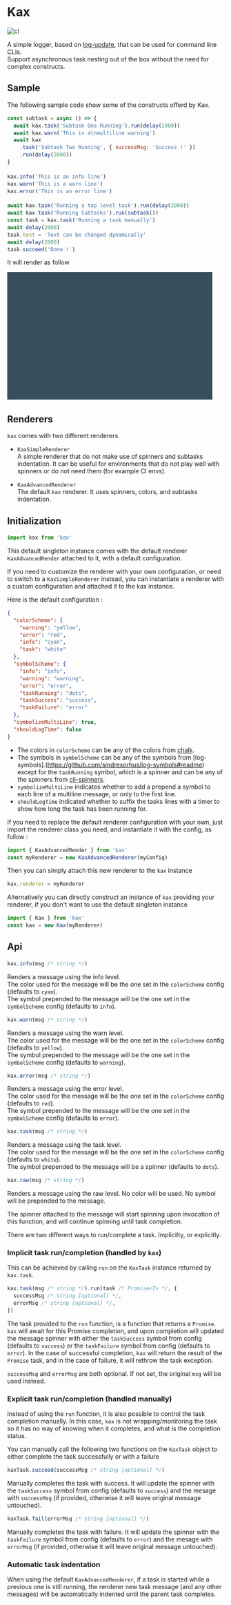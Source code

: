 # Kax

![ci][1]

A simple logger, based on [log-update](https://github.com/sindresorhus/log-update/issues), that can be used for command line CLIs.  
Support asynchronous task nesting out of the box without the need for complex constructs.

## Sample

The following sample code show some of the constructs offerd by Kax.

```js
const subtask = async () => {
  await kax.task('Subtask One Running').run(delay(2000))
  await kax.warn('This is a\nmultiline warning')
  await kax
    .task('Subtask Two Running', { successMsg: 'Success !' })
    .run(delay(2000))
}

kax.info('This is an info line')
kax.warn('This is a warn line')
kax.error('This is an error line')

await kax.task('Running a top level task').run(delay(2000))
await kax.task('Running Subtasks').run(subtask())
const task = kax.task('Running a task manually')
await delay(2000)
task.text = 'Text can be changed dynamically'
await delay(2000)
task.succeed('Done !')
```

It will render as follow

![alt text](media/sample.gif)

## Renderers

`kax` comes with two different renderers

- `KaxSimpleRenderer`  
  A simple renderer that do not make use of spinners and subtasks indentation. It can be useful for environments that do not play well with spinners or do not need them (for example CI envs).

- `KaxAdvancedRenderer`  
  The default `kax` renderer. It uses spinners, colors, and subtasks indentation.

## Initialization

```js
import kax from 'kax'
```

This default singleton instance comes with the default renderer `KaxAdvancedRender` attached to it, with a default configuration.

If you need to customize the renderer with your own configuration, or need to switch to a `KaxSimpleRenderer` instead, you can instantiate a renderer with a custom configuration and attached it to the kax instance.

Here is the default configuration :

```json
{
  "colorScheme": {
    "warning": "yellow",
    "error": "red",
    "info": "cyan",
    "task": "white"
  },
  "symbolScheme": {
    "info": "info",
    "warning": "warning",
    "error": "error",
    "taskRunning": "dots",
    "taskSuccess": "success",
    "taskFailure": "error"
  },
  "symbolizeMultiLine": true,
  "shouldLogTime": false
}
```

- The colors in `colorScheme` can be any of the colors from [chalk](https://www.npmjs.com/package/chalk).
- The symbols in `symbolScheme` can be any of the symbols from [log-symbols].(https://github.com/sindresorhus/log-symbols#readme) except for the `taskRunning` symbol, which is a spinner and can be any of the spinners from [cli-spinners](https://github.com/sindresorhus/cli-spinners#readme).
- `symbolizeMultiLine` indicates whether to add a prepend a symbol to each line of a multiline message, or only to the first line.
- `shouldLogTime` indicated whether to suffix the tasks lines with a timer to show how long the task has been running for.

If you need to replace the default renderer configuration with your own, just import the renderer class you need, and instantiate it with the config, as follow :

```js
import { KaxAdvancedRender } from 'kax'
const myRenderer = new KaxAdvancedRenderer(myConfig)
```

Then you can simply attach this new renderer to the `kax` instance

```js
kax.renderer = myRenderer
```

Alternatively you can directly construct an instance of `kax` providing your renderer, if you don't want to use the default singleton instance

```js
import { Kax } from 'kax'
const kax = new Kax(myRenderer)
```

## Api

```js
kax.info(msg /* string */)
```

Renders a message using the info level.  
The color used for the message will be the one set in the `colorScheme` config (defaults to `cyan`).  
The symbol prepended to the message will be the one set in the `symbolScheme` config (defaults to `info`).

```js
kax.warn(msg /* string */)
```

Renders a message using the warn level.  
The color used for the message will be the one set in the `colorScheme` config (defaults to `yellow`).  
The symbol prepended to the message will be the one set in the `symbolScheme` config (defaults to `warning`).

```js
kax.error(msg /* string */)
```

Renders a message using the error level.  
The color used for the message will be the one set in the `colorScheme` config (defaults to `red`).  
The symbol prepended to the message will be the one set in the `symbolScheme` config (defaults to `error`).

```js
kax.task(msg /* string */)
```

Renders a message using the task level.  
The color used for the message will be the one set in the `colorScheme` config (defaults to `white`).  
The symbol prepended to the message will be a spinner (defaults to `dots`).

```js
kax.raw(msg /* string */)
```

Renders a message using the raw level.
No color will be used.
No symbol will be prepended to the message.

The spinner attached to the message will start spinning upon invocation of this function, and will continue spinning until task completion.

There are two different ways to run/complete a task. Implicilty, or explicitly.

### Implicit task run/completion (handled by `kax`)

This can be achieved by calling `run` on the `KaxTask` instance returned by `kax.task`.

```js
kax.task(msg /* string */).run(task /* Promise<T> */, {
  successMsg /* string [optional] */,
  errorMsg /* string [optional] */,
})
```

The task provided to the `run` function, is a function that returns a `Promise`.  
`kax` will await for this Promise completion, and upon completion will updated the message spinner with either the `taskSuccess` symbol from config (defaults to `success`) or the `taskFailure` symbol from config (defaults to `error`). In the case of successful completion, `kax` will return the result of the `Promise` task, and in the case of failure, it will rethrow the task exception.

`successMsg` and `errorMsg` are both optional. If not set, the original `msg` will be used instead.

### Explicit task run/completion (handled manually)

Instead of using the `run` function, it is also possible to control the task completion manually. In this case, `kax` is not wrapping/monitoring the task so it has no way of knowing when it completes, and what is the completion status.

You can manually call the following two functions on the `KaxTask` object to either complete the task successfully or with a failure

```js
kaxTask.succeed(successMsg /* string [optional] */)
```

Manually completes the task with success. It will update the spinner with the `taskSuccess` symbol from config (defaults to `success`) and the mesage with `successMsg` (if provided, otherwise it will leave original message untouched).

```js
kaxTask.fail(errorMsg /* string [optional] */)
```

Manually completes the task with failure. It will update the spinner with the `taskFailure` symbol from config (defaults to `error`) and the mesage with `errorMsg` (if provided, otherwise it will leave original message untouched).

### Automatic task indentation

When using the default `KaxAdvancedRenderer`, if a task is started while a previous one is still running, the renderer new task message (and any other messages) will be automatically indented until the parent task completes.

[1]: https://github.com/belemaire/kax/workflows/ci/badge.svg
